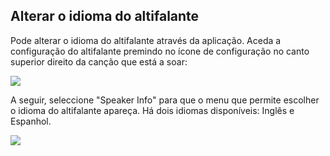 ## Alterar o idioma do altifalante

Pode alterar o idioma do altifalante através da aplicação. Aceda a configuração do altifalante premindo no ícone de configuração no canto superior direito da canção que está a soar:

![](http://static.energysistem.com/images/manuals/42677/56e8445dc8c03.jpg)

A seguir, seleccione "Speaker Info" para que o menu que permite escolher o idioma do altifalante apareça. Há dois idiomas disponíveis: Inglês e Espanhol.

![](http://static.energysistem.com/images/manuals/42677/56ebd4b5b895d.jpg)
